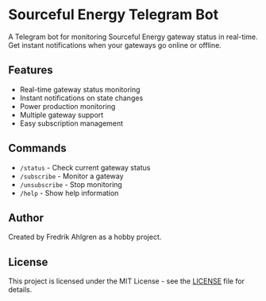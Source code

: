 # Sourceful Energy Telegram Bot

A Telegram bot for monitoring Sourceful Energy gateway status in real-time. Get instant notifications when your gateways go online or offline.

## Features

- Real-time gateway status monitoring
- Instant notifications on state changes
- Power production monitoring
- Multiple gateway support
- Easy subscription management

## Commands

- `/status` - Check current gateway status
- `/subscribe` - Monitor a gateway
- `/unsubscribe` - Stop monitoring
- `/help` - Show help information

## Author

Created by Fredrik Ahlgren as a hobby project.

## License

This project is licensed under the MIT License - see the [LICENSE](LICENSE) file for details. 